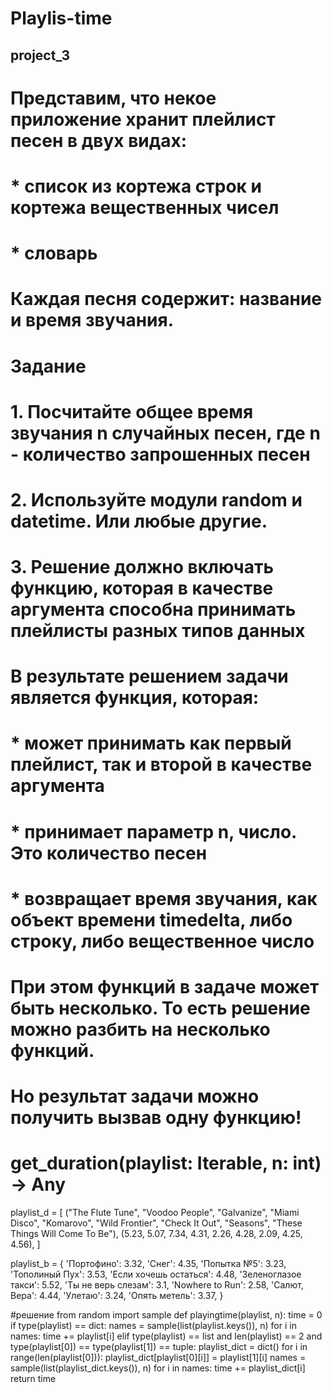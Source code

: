 # Playlis-time
## project_3

# Представим, что некое приложение хранит плейлист песен в двух видах:
# * список из кортежа строк и кортежа вещественных чисел
# * словарь
# Каждая песня содержит: название и время звучания.

# Задание
# 1. Посчитайте общее время звучания n случайных песен, где n - количество запрошенных песен
# 2. Используйте модули random и datetime. Или любые другие.
# 3. Решение должно включать функцию, которая в качестве аргумента способна принимать плейлисты разных типов данных

# В результате решением задачи является функция, которая:
# * может принимать как первый плейлист, так и второй в качестве аргумента
# * принимает параметр n, число. Это количество песен
# * возвращает время звучания, как объект времени timedelta, либо строку, либо вещественное число
# При этом функций в задаче может быть несколько. То есть решение можно разбить на несколько функций.
# Но результат задачи можно получить вызвав одну функцию!
# get_duration(playlist: Iterable, n: int) -> Any

playlist_d = [
("The Flute Tune", "Voodoo People", "Galvanize", "Miami Disco", "Komarovo", "Wild Frontier", "Check It Out", "Seasons", "These Things Will Come To Be"),
(5.23, 5.07, 7.34, 4.31, 2.26, 4.28, 2.09, 4.25, 4.56),
]

playlist_b = {
'Портофино': 3.32,
'Снег': 4.35,
'Попытка №5': 3.23,
'Тополиный Пух': 3.53,
'Если хочешь остаться': 4.48,
'Зеленоглазое такси': 5.52,
'Ты не верь слезам': 3.1,
'Nowhere to Run': 2.58,
'Салют, Вера': 4.44,
'Улетаю': 3.24,
'Опять метель': 3.37,
}

#решение
from random import sample
def playingtime(playlist, n):
    time = 0
    if type(playlist) == dict:
        names = sample(list(playlist.keys()), n)
        for i in names:
            time += playlist[i]
    elif type(playlist) == list and len(playlist) == 2 and type(playlist[0]) == type(playlist[1]) == tuple:
        playlist_dict = dict()
        for i in range(len(playlist[0])):
            playlist_dict[playlist[0][i]] = playlist[1][i]
        names = sample(list(playlist_dict.keys()), n)
        for i in names:
            time += playlist_dict[i]
    return time
